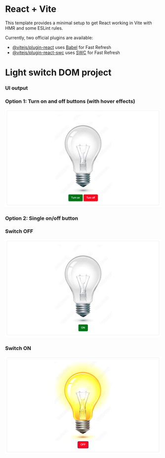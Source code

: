 # React + Vite

This template provides a minimal setup to get React working in Vite with HMR and some ESLint rules.

Currently, two official plugins are available:

- [@vitejs/plugin-react](https://github.com/vitejs/vite-plugin-react/blob/main/packages/plugin-react/README.md) uses [Babel](https://babeljs.io/) for Fast Refresh
- [@vitejs/plugin-react-swc](https://github.com/vitejs/vite-plugin-react-swc) uses [SWC](https://swc.rs/) for Fast Refresh

# Light switch DOM project

### UI output

### Option 1: Turn on and off buttons (with hover effects)

![off](./src/assets/hover.png)

### Option 2: Single on/off button

### Switch OFF

![off](./src/assets/ui-off.png)

### Switch ON

![off](./src/assets/ui-on.png)
